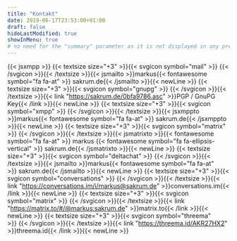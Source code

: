 ```yaml
---
title: "Kontakt"
date: 2019-06-17T23:53:00+01:00
draft: false
hideLastModified: true
showInMenu: true
# no need for the "summary" parameter as it is not displayed in any previews
---
```

{{< jsxmpp >}}
{{< textsize size="+3" >}}{{< svgicon symbol="mail" >}}&nbsp;{{< /svgicon >}}{{< /textsize >}}{{< jsmailto >}}markus{{< fontawesome symbol="fa fa-at" >}}&nbsp;sakrum.de{{< /jsmailto >}}{{< newLine >}}
{{< textsize size="+3" >}}{{< svgicon symbol="gnupg" >}}&nbsp;{{< /svgicon >}}{{< /textsize >}}{{< link "https://sakrum.de/0bfa9786.asc" >}}PGP / GnuPG Key{{< /link >}}{{< newLine >}}
{{< textsize size="+3" >}}{{< svgicon symbol="xmpp" >}}&nbsp;{{< /svgicon >}}{{< /textsize >}}{{< jsxmppto >}}markus{{< fontawesome symbol="fa fa-at" >}}&nbsp;sakrum.de{{< /jsxmppto >}}{{< newLine >}}
{{< textsize size="+3" >}}{{< svgicon symbol="matrix" >}}&nbsp;{{< /svgicon >}}{{< /textsize >}}{{< jsmatrixto >}}{{< fontawesome symbol="fa fa-at" >}}&nbsp;markus&nbsp;{{< fontawesome symbol="fa fa-ellipsis-vertical" >}}&nbsp;sakrum.de{{< /jsmatrixto >}}{{< newLine >}}
{{< textsize size="+3" >}}{{< svgicon symbol="deltachat" >}}&nbsp;{{< /svgicon >}}{{< /textsize >}}{{< jsmailto >}}markus{{< fontawesome symbol="fa fa-at" >}}&nbsp;sakrum.de{{< /jsmailto >}}{{< newLine >}}
{{< textsize size="+3" >}}{{< svgicon symbol="conversations" >}}&nbsp;{{< /svgicon >}}{{< /textsize >}}{{< link "https://conversations.im/i/markus@sakrum.de" >}}conversations.im{{< /link >}}{{< newLine >}}
{{< textsize size="+3" >}}{{< svgicon symbol="matrix" >}}&nbsp;{{< /svgicon >}}{{< /textsize >}}{{< link "https://matrix.to/#/@markus:sakrum.de" >}}matrix.to{{< /link >}}{{< newLine >}}
{{< textsize size="+3" >}}{{< svgicon symbol="threema" >}}&nbsp;{{< /svgicon >}}{{< /textsize >}}{{< link "https://threema.id/AKR27HX2" >}}threema.id{{< /link >}}{{< newLine >}}
